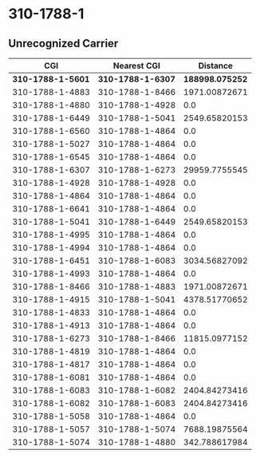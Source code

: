 # 310-1788-1
## Unrecognized Carrier


| CGI | Nearest CGI | Distance |
|-----|-------------|----------|
| **310-1788-1-5601** | **310-1788-1-6307** | **188998.075252** |
| 310-1788-1-4883 | 310-1788-1-8466 | 1971.00872671 |
| 310-1788-1-4880 | 310-1788-1-4928 | 0.0 |
| 310-1788-1-6449 | 310-1788-1-5041 | 2549.65820153 |
| 310-1788-1-6560 | 310-1788-1-4864 | 0.0 |
| 310-1788-1-5027 | 310-1788-1-4864 | 0.0 |
| 310-1788-1-6545 | 310-1788-1-4864 | 0.0 |
| 310-1788-1-6307 | 310-1788-1-6273 | 29959.7755545 |
| 310-1788-1-4928 | 310-1788-1-4928 | 0.0 |
| 310-1788-1-4864 | 310-1788-1-4864 | 0.0 |
| 310-1788-1-6641 | 310-1788-1-4864 | 0.0 |
| 310-1788-1-5041 | 310-1788-1-6449 | 2549.65820153 |
| 310-1788-1-4995 | 310-1788-1-4864 | 0.0 |
| 310-1788-1-4994 | 310-1788-1-4864 | 0.0 |
| 310-1788-1-6451 | 310-1788-1-6083 | 3034.56827092 |
| 310-1788-1-4993 | 310-1788-1-4864 | 0.0 |
| 310-1788-1-8466 | 310-1788-1-4883 | 1971.00872671 |
| 310-1788-1-4915 | 310-1788-1-5041 | 4378.51770652 |
| 310-1788-1-4833 | 310-1788-1-4864 | 0.0 |
| 310-1788-1-4913 | 310-1788-1-4864 | 0.0 |
| 310-1788-1-6273 | 310-1788-1-8466 | 11815.0977152 |
| 310-1788-1-4819 | 310-1788-1-4864 | 0.0 |
| 310-1788-1-4817 | 310-1788-1-4864 | 0.0 |
| 310-1788-1-6081 | 310-1788-1-4864 | 0.0 |
| 310-1788-1-6083 | 310-1788-1-6082 | 2404.84273416 |
| 310-1788-1-6082 | 310-1788-1-6083 | 2404.84273416 |
| 310-1788-1-5058 | 310-1788-1-4864 | 0.0 |
| 310-1788-1-5057 | 310-1788-1-5074 | 7688.19875564 |
| 310-1788-1-5074 | 310-1788-1-4880 | 342.788617984 |
